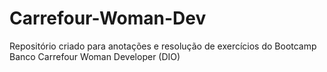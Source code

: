 # Carrefour-Woman-Dev
Repositório criado para anotações e resolução de exercícios do Bootcamp Banco Carrefour Woman Developer (DIO)
